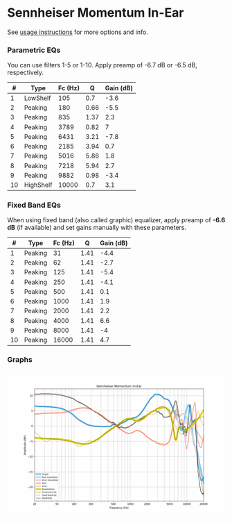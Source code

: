 # Sennheiser Momentum In-Ear
See [usage instructions](https://github.com/jaakkopasanen/AutoEq#usage) for more options and info.

### Parametric EQs
You can use filters 1-5 or 1-10. Apply preamp of -6.7 dB or -6.5 dB, respectively.

|   # | Type      |   Fc (Hz) |    Q |   Gain (dB) |
|-----|-----------|-----------|------|-------------|
|   1 | LowShelf  |       105 | 0.7  |        -3.6 |
|   2 | Peaking   |       180 | 0.66 |        -5.5 |
|   3 | Peaking   |       835 | 1.37 |         2.3 |
|   4 | Peaking   |      3789 | 0.82 |         7   |
|   5 | Peaking   |      6431 | 3.21 |        -7.8 |
|   6 | Peaking   |      2185 | 3.94 |         0.7 |
|   7 | Peaking   |      5016 | 5.86 |         1.8 |
|   8 | Peaking   |      7218 | 5.94 |         2.7 |
|   9 | Peaking   |      9882 | 0.98 |        -3.4 |
|  10 | HighShelf |     10000 | 0.7  |         3.1 |

### Fixed Band EQs
When using fixed band (also called graphic) equalizer, apply preamp of **-6.6 dB** (if available) and set gains manually with these parameters.

|   # | Type    |   Fc (Hz) |    Q |   Gain (dB) |
|-----|---------|-----------|------|-------------|
|   1 | Peaking |        31 | 1.41 |        -4.4 |
|   2 | Peaking |        62 | 1.41 |        -2.7 |
|   3 | Peaking |       125 | 1.41 |        -5.4 |
|   4 | Peaking |       250 | 1.41 |        -4.1 |
|   5 | Peaking |       500 | 1.41 |         0.1 |
|   6 | Peaking |      1000 | 1.41 |         1.9 |
|   7 | Peaking |      2000 | 1.41 |         2.2 |
|   8 | Peaking |      4000 | 1.41 |         6.6 |
|   9 | Peaking |      8000 | 1.41 |        -4   |
|  10 | Peaking |     16000 | 1.41 |         4.7 |

### Graphs
![](./Sennheiser%20Momentum%20In-Ear.png)
